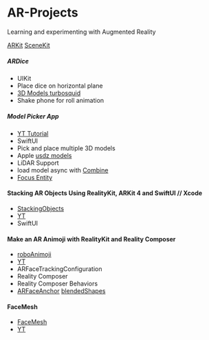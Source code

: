 # AR-Projects
Learning and experimenting with Augmented Reality 

[ARKit](https://developer.apple.com/augmented-reality/arkit/)
[SceneKit](https://developer.apple.com/documentation/scenekit)

##### ARDice
 - UIKit
 - Place dice on horizontal plane
 - [3D Models turbosquid](https://www.turbosquid.com)
 - Shake phone for roll animation 
 
##### Model Picker App
- [YT Tutorial](https://www.youtube.com/watch?v=9R_G0EI-UoI&list=PLBv1NzmBcY51I2qFurJv8Kk5jw1JIJeeY)
- SwiftUI
-  Pick and place multiple 3D models
- Apple [usdz models](https://developer.apple.com/augmented-reality/quick-look/)
- LiDAR Support 
- load model async with [Combine](https://developer.apple.com/documentation/combine)
- [Focus Entity](https://github.com/maxxfrazer/FocusEntity)


#### Stacking AR Objects Using RealityKit, ARKit 4 and SwiftUI // Xcode
- [StackingObjects]()
- [YT](https://www.youtube.com/watch?v=mPJiRtNzIHw)
- SwiftUI


#### Make an AR Animoji with RealityKit and Reality Composer
- [roboAnimoji]()
- [YT](https://www.youtube.com/watch?v=xXX2s-cWJNw)
- ARFaceTrackingConfiguration
- Reality Composer
- Reality Composer Behaviors
- [ ARFaceAnchor](https://developer.apple.com/documentation/arkit/arfaceanchor?language=objc) [blendedShapes](https://developer.apple.com/documentation/arkit/arfaceanchor/2928251-blendshapes?language=objc)

#### FaceMesh
- [FaceMesh]()
- [YT](https://www.youtube.com/watch?v=RKWBRVnJsqs)

